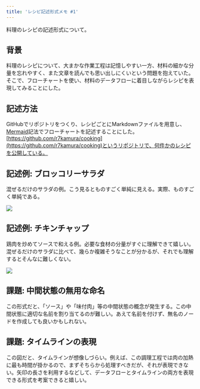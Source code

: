 ```yaml
---
title: 'レシピ記述形式メモ #1'
---
```

料理のレシピの記述形式について。

背景
--

料理のレシピについて、大まかな作業工程は記憶しやすい一方、材料の細かな分量を忘れやすく、また文章を読んでも思い出しにくいという問題を抱えていた。そこで、フローチャートを使い、材料のデータフローに着目しながらレシピを表現してみることにした。

記述方法
----

GitHubでリポジトリをつくり、レシピごとにMarkdownファイルを用意し、[Mermaid](https://mermaid-js.github.io/)記法でフローチャートを記述することにした。[https://github.com/r7kamura/cooking](https://github.com/r7kamura/cooking)というリポジトリで、何件かのレシピを公開している。

記述例: ブロッコリーサラダ
--------------

混ぜるだけのサラダの例。こう見るとものすごく単純に見える。実際、ものすごく単純である。

![](https://lh3.googleusercontent.com/docs/ADP-6oEBHtH94JXr-CzlMcWlRdv7YorUq9eAGlPq1KwhpzVCv3_Hyu3e5MoYex15fEvDb4zQgTq-2ePhhinQ2YAOm65o89DMkAyn8qJ5e0rlyYJIheJx1bHgKoTBUBJhdGQrLrMjdZfKeJhkKlNhArk7hAL7JjnoREl24b5scOSTR70OKx9ztBsEvcxuRAXssl0_iSgwG_fPqfplyDWsG_3JfYRYVjpYRBw6nw8KMMxBM_z36SLnGn8l-f5v-Bq8Jlfsg3VsSdRpY2V8pU8O1lRj-DHvT0tnoPe1IgR_KCcjsz0it8LCWd7-bLleWt3Dd7j92KJceMcDBPWQN9WgIuyS-weksSo9l-UOH2V3M1vWbiLdDPKJdRBElrziL7bmvXFUv3X1jxXqFEtO97oofqjKt8E7ITo9461u9aMOZD0kaE3_RnxFt_GwpysskPdIRy7u6Wnjocj1yvA753PZk6TB8DGRqmNU_HOLYXIFncjnsxPDiCpBGt5EP-xVvURDrOq6yr8Wuou_hnaMTA2zmKHDRbRYUETQ0JaqHZHAWBtR7UlyRIT5Ee2f4O8MJ_5noE5IDcU_itC11pNq_tIY9Xjg26yCbgtrroMUwbw9u570AoDXLHEaUvxdJo3f2H07wT3lNUNXdznzaaaq6bU_DXiOxWLaBR6WUY08KGACr7kBe4Ns-9Iz5pwgOvtECiRj_H1NUe8PQsRkf_rB0Yk7jJy01h6QPomX8zddw31vFS46rLFu5Z4deszT4rDg0huITvWGqkfBfxXyWAKOq6EQ7PZ6PqNynj-xOYphigbjdgl_1rz9APOCftx6TVB1AzcVMFjA1yyFvMUptKXpJugKpgC0df2_wVpVKenN5GgAkp3-m57JowwsUcE-tjKJA5ySElJ2QybCnMpWs1pIJgY9_xB3xRbokiZPWUTbBzdZ_sMpYE28KIIt1hYZH8d6yVgggUFxiaYlTE5gAOtwvcTwKpsiPxg31WScrEvgS8jDCp4vTJfZEfIpt7Pcy5BeY1IM75eXug7Pwvku3STRTSSPa5OwKBI6oScAvb8QJ1D_HjbXr3Sssrs3pEdFwOj-PM5Lq3QJ6O0TF1BddLVzg-qfXQhrxgU4l4Ojn4lhqNoRaDJUOvt7HzoVLZ8Yew_NqoNbdl4ApVqmvsSdF7NSkPvypMUvbtWdoT7ix_FrY6qG6wTOenjd56a6C9pvmeJ6qLIH4H6xyK-ro9a71eRUvAPTcwDtRtm9CmXtpj2ZUi29nG6i6n_jlfde)

記述例: チキンチャップ
------------

鶏肉を炒めてソースで和える例。必要な食材の分量がすぐに理解できて嬉しい。混ぜるだけのサラダに比べて、幾らか複雑そうなことが分かるが、それでも理解するとそんなに難しくない。

![](https://lh3.googleusercontent.com/docs/ADP-6oGKAWbx_gYIBzrjVfwHLZiG9fV1AA1ohRq7BER4dux4wZo0MCaJmF_7NUC7uE1Cok9u6ao4xbfxNxrBRvBjmYpidrLxpaG2v4Mft81WUIxQoPlYrOuN-NX4uYibIPjqwZ-Hv2PYrwu9VY13g6Ovd41Kgg8zdbneBnPd15L5s1QUqJ0xvNaUs3K9laubL1w0HR6ZAK6uo_7HSTWqIJHImZscF_3hKo38EXNFlQw5Z-hnaBGILgop2_mN8jHDf7d5b2mqzKI4XwwN3g_noWJ3Ul5jkXYSKm5ev6lw2bPmlRK8KgKPAnX7bvbJtI4chBBOuR9ZRr6li3iJaVBb4HpSw8i829ZgWnoOjLLS5FQxC_1qM4DgMWxXx1xIRdUMoUVwyksoFWSw3lvSqDffkmf5MFYcPstHg3oJCcPgYvt1OTzjtS5WEPpICwZpFzWQc9S5ZKwrhjioNE_Mf11iDl9w7Uiub__BtjLNjfxt5Ae13jBHn7JamLGxs6AgcebASreI5aG9L6i78U87i-dcBFifaZrw606wfq6NT01nydeUTtqZQJrIGaXekMXsx9VbusWWBQdqNcPeinqycIY33vKFuU0lxfndmLGhGhiATz7uvfmCFCi528kZRZ42HCcyixd64UY06ASfSO6YiEQkVxHk-BB7SdO-bEpz_GRazwLEjdoMTABIPXGkw-Y3DrY8BmEOuIX0jw8kVNzc55nL_wadkkXEVRhWvb2WUJ3obu6c0WFOp8Qi9ssXnO7WKFJ3cSpsVwdv4FjMD6k05IFbnlvO4X7WnhhPtE8P_v7VNVrxGmaLy0bV1BeiwjkATBHC7_VO_RiZC2_N1dpjl-Z33rLsxmDvd__RHBbJmHuTR2UrfQlK4Nzy4-oMbDBAdy0kgfcL7wI33H8fg8x3iBZxMwe-PIucZy2w7tfzSdNf9nMAg_94-10mdUUz_9Mqb8MtGnq56mBtVqXavgJwn9kjYwfwrjN7bCVbVptZx1BxoVFODZhqwgsmGfCX8tgNL4e2vN2UAAw3Dq6D6dCiSoUcUotet04ZD3cRFKYYtzurQXSI_RjueR2RsbU4SJzFnKYvUu1FCqHBnXSFMuxabrLNxdNdfiAS9vMR-FkwtnKQ1TMYlkz46qZeHR8AMLNhApTaLEIazm4gsPG0b2C2spczrL2fth23sWvchCfTLpcqVnI-Q_5PJrQuomfrmRhjMWWCHgJyFEwQS4L5riX-6YycKjaE5kKu7LdqJ526ZB6QESz2HSgViCIF)

課題: 中間状態の無用な命名
--------------

この形式だと、「ソース」や「味付肉」等の中間状態の概念が発生する。この中間状態に適切な名前を割り当てるのが難しい。あえて名前を付けず、無名のノードを作成しても良いかもしれない。

課題: タイムラインの表現
-------------

この図だと、タイムラインが想像しづらい。例えば、この調理工程では肉の加熱に最も時間が掛かるので、まずそちらから処理すべきだが、それが表現できない。矢印の長さを利用するなどして、データフローとタイムラインの両方を表現できる形式を考案できると嬉しい。
